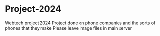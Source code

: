 # Project-2024
Webtech project 2024
Project done on phone companies and the sorts of phones that they make
Please leave image files in main server